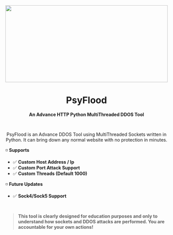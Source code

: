 <img src="https://media.discordapp.net/attachments/741571722741940256/895694890304938045/Untitled-1.png" height=240 width=100%>
<h1 align="center">PsyFlood</h1>
<p align="center"><b>An Advance HTTP Python MultiThreaded DDOS Tool</b></p>
<br>
<p align="center">PsyFlood is an Advance DDOS Tool using MultiThreaded Sockets written in Python. It can bring down any normal website with no protection in minutes.<br>

◽ __**Supports**__
- ✅ **Custom Host Address / Ip**
- ✅ **Custom Port Attack Support**
- ✅ **Custom Threads (Default 1000)**

◽ __**Future Updates**__
- ✅ **Sock4/Sock5 Support**
<br>

> **This tool is clearly designed for education purposes and only to understand how sockets and DDOS attacks are performed. You are accountable for your own actions!**
